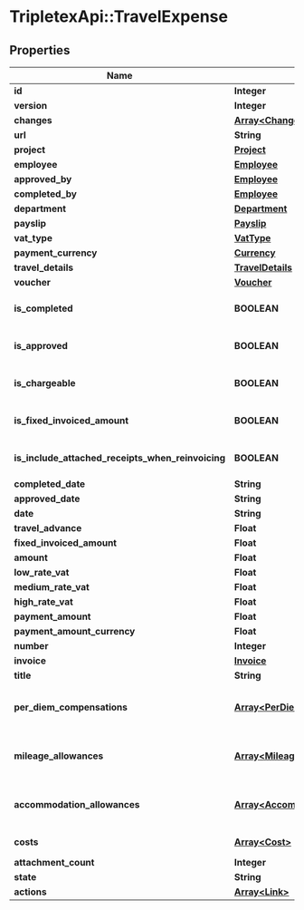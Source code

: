 # TripletexApi::TravelExpense

## Properties
Name | Type | Description | Notes
------------ | ------------- | ------------- | -------------
**id** | **Integer** |  | [optional] 
**version** | **Integer** |  | [optional] 
**changes** | [**Array&lt;Change&gt;**](Change.md) |  | [optional] 
**url** | **String** |  | [optional] 
**project** | [**Project**](Project.md) |  | [optional] 
**employee** | [**Employee**](Employee.md) |  | 
**approved_by** | [**Employee**](Employee.md) |  | [optional] 
**completed_by** | [**Employee**](Employee.md) |  | [optional] 
**department** | [**Department**](Department.md) |  | [optional] 
**payslip** | [**Payslip**](Payslip.md) |  | [optional] 
**vat_type** | [**VatType**](VatType.md) |  | [optional] 
**payment_currency** | [**Currency**](Currency.md) |  | [optional] 
**travel_details** | [**TravelDetails**](TravelDetails.md) |  | [optional] 
**voucher** | [**Voucher**](Voucher.md) |  | [optional] 
**is_completed** | **BOOLEAN** |  | [optional] [default to false]
**is_approved** | **BOOLEAN** |  | [optional] [default to false]
**is_chargeable** | **BOOLEAN** |  | [optional] [default to false]
**is_fixed_invoiced_amount** | **BOOLEAN** |  | [optional] [default to false]
**is_include_attached_receipts_when_reinvoicing** | **BOOLEAN** |  | [optional] [default to false]
**completed_date** | **String** |  | [optional] 
**approved_date** | **String** |  | [optional] 
**date** | **String** |  | [optional] 
**travel_advance** | **Float** |  | [optional] 
**fixed_invoiced_amount** | **Float** |  | [optional] 
**amount** | **Float** |  | [optional] 
**low_rate_vat** | **Float** |  | [optional] 
**medium_rate_vat** | **Float** |  | [optional] 
**high_rate_vat** | **Float** |  | [optional] 
**payment_amount** | **Float** |  | [optional] 
**payment_amount_currency** | **Float** |  | [optional] 
**number** | **Integer** |  | [optional] 
**invoice** | [**Invoice**](Invoice.md) |  | [optional] 
**title** | **String** |  | [optional] 
**per_diem_compensations** | [**Array&lt;PerDiemCompensation&gt;**](PerDiemCompensation.md) | Link to individual per diem compensations. | [optional] 
**mileage_allowances** | [**Array&lt;MileageAllowance&gt;**](MileageAllowance.md) | Link to individual mileage allowances. | [optional] 
**accommodation_allowances** | [**Array&lt;AccommodationAllowance&gt;**](AccommodationAllowance.md) | Link to individual accommodation allowances. | [optional] 
**costs** | [**Array&lt;Cost&gt;**](Cost.md) | Link to individual costs. | [optional] 
**attachment_count** | **Integer** |  | [optional] 
**state** | **String** |  | [optional] 
**actions** | [**Array&lt;Link&gt;**](Link.md) |  | [optional] 


